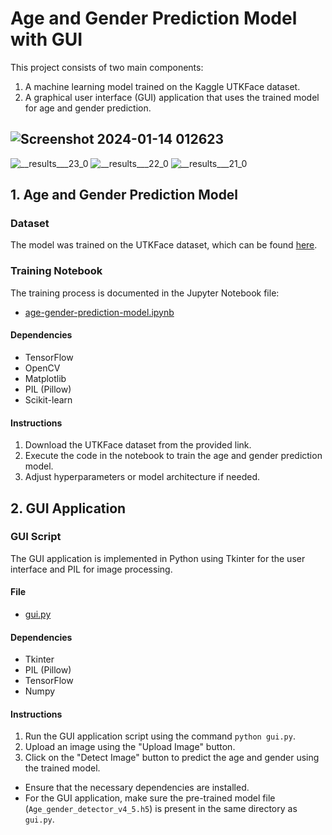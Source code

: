 # Age and Gender Prediction Model with GUI

This project consists of two main components: 
1. A machine learning model trained on the Kaggle UTKFace dataset.
2. A graphical user interface (GUI) application that uses the trained model for age and gender prediction.

## ![Screenshot 2024-01-14 012623](https://github.com/AdityaJ9801/Age_Gender_detection-image-/assets/124603391/7cad4e40-a13f-4601-aabb-fe74c8a15602)

![__results___23_0](https://github.com/AdityaJ9801/Age_Gender_detection-image-/assets/124603391/edd8ae9a-6234-4ec6-9ee7-448a3e0f74f3)
![__results___22_0](https://github.com/AdityaJ9801/Age_Gender_detection-image-/assets/124603391/9cd889b4-5e6d-4167-96bd-2f1f2f15419d)
![__results___21_0](https://github.com/AdityaJ9801/Age_Gender_detection-image-/assets/124603391/f02bdb7b-162c-4565-86ea-e3ebb0e8ef24)

## 1. Age and Gender Prediction Model

### Dataset
The model was trained on the UTKFace dataset, which can be found [here](https://www.kaggle.com/datasets/jangedoo/utkface-new).

### Training Notebook
The training process is documented in the Jupyter Notebook file:
- [age-gender-prediction-model.ipynb](age-gender-prediction-model.ipynb)

#### Dependencies
- TensorFlow
- OpenCV
- Matplotlib
- PIL (Pillow)
- Scikit-learn

#### Instructions
1. Download the UTKFace dataset from the provided link.
2. Execute the code in the notebook to train the age and gender prediction model.
3. Adjust hyperparameters or model architecture if needed.

## 2. GUI Application

### GUI Script
The GUI application is implemented in Python using Tkinter for the user interface and PIL for image processing.

#### File
- [gui.py](gui.py)

#### Dependencies
- Tkinter
- PIL (Pillow)
- TensorFlow
- Numpy

#### Instructions
1. Run the GUI application script using the command `python gui.py`.
2. Upload an image using the "Upload Image" button.
3. Click on the "Detect Image" button to predict the age and gender using the trained model.



- Ensure that the necessary dependencies are installed.
- For the GUI application, make sure the pre-trained model file (`Age_gender_detector_v4_5.h5`) is present in the same directory as `gui.py`.



